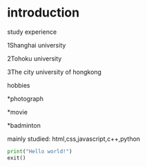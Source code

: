 # introduction

study experience

1Shanghai university 

2Tohoku university

3The city university of hongkong

hobbies

*photograph

*movie

*badminton

mainly studied: html,css,javascript,c++,python

```python
print("Hello world!")
exit()
   ```
   
  
